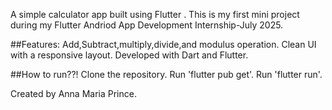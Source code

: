 A simple calculator app built using Flutter . This is my first mini project during my Flutter Andriod App Development Internship-July 2025.

##Features:
Add,Subtract,multiply,divide,and modulus operation.
Clean UI with a responsive layout.
Developed with Dart and Flutter.


##How to run??!
Clone the repository.
Run 'flutter pub get'.
Run 'flutter run'.

Created by Anna Maria Prince.
